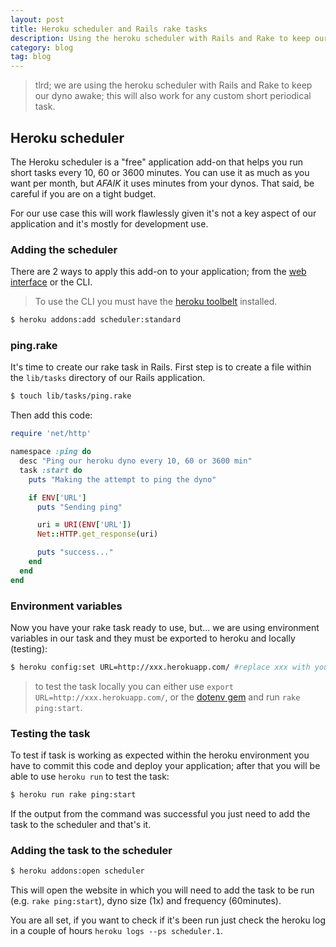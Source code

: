 ```yaml
---
layout: post
title: Heroku scheduler and Rails rake tasks
description: Using the heroku scheduler with Rails and Rake to keep our dyno awake; this will also work for any custom short periodical task.
category: blog
tag: blog
---
```


> tlrd; we are using the heroku scheduler with Rails and Rake to keep our dyno
> awake; this will also work for any custom short periodical task.

## Heroku scheduler

The Heroku scheduler is a "free" application add-on that helps you run short tasks
every 10, 60 or 3600 minutes. You can use it as much as you want per month, but *AFAIK*
it uses minutes from your dynos. That said, be careful if you are on a tight budget.

For our use case this will work flawlessly given it's not a key aspect of our
application and it's mostly for development use.

### Adding the scheduler

There are 2 ways to apply this add-on to your application; from the [web interface](https://addons.heroku.com/scheduler)
or the CLI.

> To use the CLI you must have the [heroku toolbelt](https://toolbelt.heroku.com/) installed.

```bash
$ heroku addons:add scheduler:standard
```
### ping.rake

It's time to create our rake task in Rails. First step is to create a file within
the `lib/tasks` directory of our Rails application.

```bash
$ touch lib/tasks/ping.rake
```

Then add this code:

```ruby
require 'net/http'

namespace :ping do
  desc "Ping our heroku dyno every 10, 60 or 3600 min"
  task :start do
    puts "Making the attempt to ping the dyno"

    if ENV['URL']
      puts "Sending ping"

      uri = URI(ENV['URL'])
      Net::HTTP.get_response(uri)

      puts "success..."
    end
  end
end
```

### Environment variables

Now you have your rake task ready to use, but... we are using environment variables
in our task and they must be exported to heroku and locally (testing):

```bash
$ heroku config:set URL=http://xxx.herokuapp.com/ #replace xxx with your heroku appmane
```

> to test the task locally you can either use `export URL=http://xxx.herokuapp.com/`,
> or the [dotenv gem](https://github.com/bkeepers/dotenv) and run `rake ping:start`.

### Testing the task

To test if task is working as expected within the heroku environment you have to
commit this code and deploy your application; after that you will be able to
use `heroku run` to test the task:

```bash
$ heroku run rake ping:start
```

If the output from the command was successful you just need to add the task to the
scheduler and that's it.

### Adding the task to the scheduler

```bash
$ heroku addons:open scheduler
```

This will open the website in which you will need to add the task to be run
(e.g. `rake ping:start`), dyno size (1x) and frequency (60minutes).

You are all set, if you want to check if it's been run just check the heroku log
in a couple of hours `heroku logs --ps scheduler.1`.
